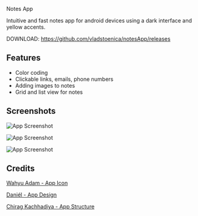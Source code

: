 
Notes App

Intuitive and fast notes app for android devices using a dark interface and yellow accents.

DOWNLOAD: https://github.com/vladstoenica/notesApp/releases


## Features

- Color coding
- Clickable links, emails, phone numbers
- Adding images to notes
- Grid and list view for notes


## Screenshots

![App Screenshot](https://i.imgur.com/viki17D.png=230x)

![App Screenshot](https://i.imgur.com/SRQwu1s.png=230x)

![App Screenshot](https://i.imgur.com/AIyi3DW.png=230x)


## Credits

[Wahyu Adam - App Icon](https://www.flaticon.com/free-icons/sticky-note")

[Daniél - App Design](https://dribbble.com/shots/11123324-Notes-App)

[Chirag Kachhadiya - App Structure](https://dribbble.com/shots/11123324-Notes-App)

